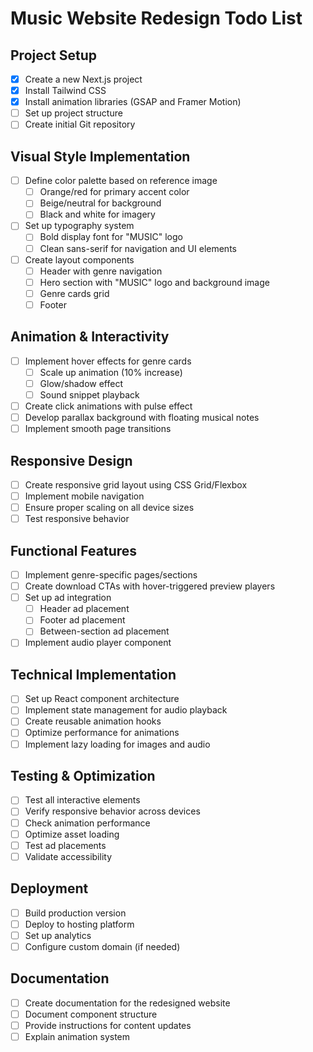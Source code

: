 # Music Website Redesign Todo List

## Project Setup
- [x] Create a new Next.js project
- [x] Install Tailwind CSS
- [x] Install animation libraries (GSAP and Framer Motion)
- [ ] Set up project structure
- [ ] Create initial Git repository

## Visual Style Implementation
- [ ] Define color palette based on reference image
  - [ ] Orange/red for primary accent color
  - [ ] Beige/neutral for background
  - [ ] Black and white for imagery
- [ ] Set up typography system
  - [ ] Bold display font for "MUSIC" logo
  - [ ] Clean sans-serif for navigation and UI elements
- [ ] Create layout components
  - [ ] Header with genre navigation
  - [ ] Hero section with "MUSIC" logo and background image
  - [ ] Genre cards grid
  - [ ] Footer

## Animation & Interactivity
- [ ] Implement hover effects for genre cards
  - [ ] Scale up animation (10% increase)
  - [ ] Glow/shadow effect
  - [ ] Sound snippet playback
- [ ] Create click animations with pulse effect
- [ ] Develop parallax background with floating musical notes
- [ ] Implement smooth page transitions

## Responsive Design
- [ ] Create responsive grid layout using CSS Grid/Flexbox
- [ ] Implement mobile navigation
- [ ] Ensure proper scaling on all device sizes
- [ ] Test responsive behavior

## Functional Features
- [ ] Implement genre-specific pages/sections
- [ ] Create download CTAs with hover-triggered preview players
- [ ] Set up ad integration
  - [ ] Header ad placement
  - [ ] Footer ad placement
  - [ ] Between-section ad placement
- [ ] Implement audio player component

## Technical Implementation
- [ ] Set up React component architecture
- [ ] Implement state management for audio playback
- [ ] Create reusable animation hooks
- [ ] Optimize performance for animations
- [ ] Implement lazy loading for images and audio

## Testing & Optimization
- [ ] Test all interactive elements
- [ ] Verify responsive behavior across devices
- [ ] Check animation performance
- [ ] Optimize asset loading
- [ ] Test ad placements
- [ ] Validate accessibility

## Deployment
- [ ] Build production version
- [ ] Deploy to hosting platform
- [ ] Set up analytics
- [ ] Configure custom domain (if needed)

## Documentation
- [ ] Create documentation for the redesigned website
- [ ] Document component structure
- [ ] Provide instructions for content updates
- [ ] Explain animation system
